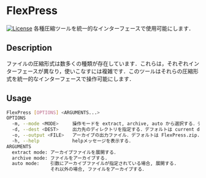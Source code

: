 # FlexPress
[![License](https://img.shields.io/badge/License-CC--BY--1.0-green.svg)](https://github.com/SASA-AKITO/FlexPress\_flows/blob/main/LICENSE)
各種圧縮ツールを統一的なインターフェースで使用可能にします．

## Description
ファイルの圧縮形式は数多くの種類が存在しています．これらは，それぞれインターフェースが異なり，使いこなすには複雑です．このツールはそれらの圧縮形式を統一的なインターフェースで操作可能にします．

## Usage
```sh
FlexPress [OPTIONS] <ARGUMENTS...>
OPTIONS
  -m, --mode <MODE>     操作モードを extract, archive, auto から選択する．デフォルトは auto.
  -d, --dest <DEST>     出力先のディレクトリを指定する．デフォルトは current directory.
  -o, --output <FILE>   アーカイブの出力ファイル．デフォルトは FlexPress.zip.
  -h, --help            helpメッセージを表示する．
ARGUMENTS
  extract mode: アーカイブファイルを展開する．
  archive mode: ファイルをアーカイブする.
  auto mode:    引数にアーカイブファイルが指定されている場合, 展開する.
                それ以外の場合, ファイルをアーカイブする．
```